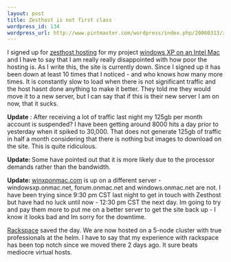 ```yaml
--- 
layout: post
title: Zesthost is not first class
wordpress_id: 134
wordpress_url: http://www.pintmaster.com/wordpress/index.php/20060313/zesthost-is-not-first-class/
---
```

I signed up for <a href="http://zesthost.com/">zesthost hosting</a> for my project <a href="http://windowsxp.onmac.net">windows XP on an Intel Mac</a> and I have to say that I am really really disappointed with how poor the hosting is. As I write this, the site is currently down. Since I signed up it has been down at least 10 times that I noticed - and who knows how many more times. It is constantly slow to load when there is not significant traffic and the host hasnt done anything to make it better. They told me they would move it to a new server, but I can say that if this is their new server I am on now, that it sucks.

<strong>Update</strong> : After receiving a lot of traffic last night my 125gb per month account is suspended? I have been getting around 8000 hits a day prior to yesterday when it spiked to 30,000. That does not generate 125gb of traffic in half a month considering that there is nothing but images to download on the site. This is quite ridiculous.

<strong>Update: </strong>Some have pointed out that it is more likely due to the processor demands rather than the bandwidth.

<strong>Update: </strong><a href="http://winxponmac.com">winxponmac.com</a> is up on a different server - windowsxp.onmac.net, forum.onmac.net and windows.onmac.net are not. I have been trying since 9:30 pm CST last night to get in touch with Zesthost but have had no luck until now - 12:30 pm CST the next day. Im going to try and pay them more to put me on a better server to get the site back up - I know it looks bad and Im sorry for the downtime.

<a href="http://rackspace.com">Rackspace</a> saved the day. We are now hosted on a 5-node cluster with true professionals at the helm. I have to say that my experience with rackspace has been top notch since we moved there 2 days ago. It sure beats mediocre virtual hosts.
